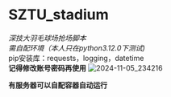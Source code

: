 # SZTU_stadium
*深技大羽毛球场抢场脚本*  
_需自配环境（本人只在python3.12.0下测试)_  
pip安装库：requests，logging，datetime  
**记得修改账号密码再使用**
![2024-11-05_234216](https://github.com/user-attachments/assets/0e8febec-4fe8-4209-892b-a21e253cb066)  


**有服务器可以自配容器自动运行**
